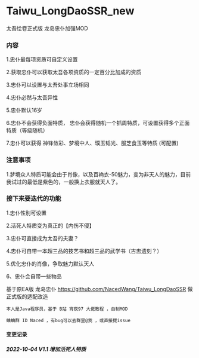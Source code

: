 # Taiwu_LongDaoSSR_new
太吾绘卷正式版 龙岛忠仆加强MOD

### 内容

1.忠仆最每项资质可自定义设置

2.获取忠仆可以获取太吾各项资质的一定百分比加成的资质

3.忠仆可以设置与太吾处事立场相同

4.忠仆必然与太吾异性

5.忠仆默认16岁

6.忠仆不会获得负面特质， 忠仆会获得随机一个抓周特质，可设置获得多个正面特质（等级随机）

7.忠仆可以获得 神锋敛彩、梦境中人、璞玉韬光、服芝食玉等特质 (可配置)


### 注意事项

1.梦境众人特质可能会由于肖像，以及百衲衣-50魅力，变为非天人的魅力，目前我试过的最低是紫色的，一般换上衣服就天人了。


### 接下来要迭代的功能

1.忠仆性别可设置

2.活死人特质变为真正的【内伤不侵】

3.忠仆可直接成为太吾的夫妻？

4.忠仆可自带一本超三品的技艺书和超三品的武学书（古盅遗刻？）

5.优化忠仆的肖像，争取魅力默认天人

6、忠仆会自带一些物品


基于原EA版 龙岛忠仆 https://github.com/NacedWang/Taiwu_LongDaoSSR  做正式版的适配改造


```
本人是Java程序员，基于 B站 宵夜97 大佬教程 ，自制MOD
```

```
蛐蛐群 ID Naced ，有bug可以去群里@我 ，或直接提issue
```


#### 变更记录

##### 2022-10-04 V1.1 增加活死人特质